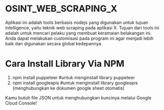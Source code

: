 # OSINT_WEB_SCRAPING_X
Aplikasi ini adalah tools berbasis nodejs yang digunakan untuk tujuan intelligence, yaitu teknik web scraping pada aplikasi X. Tujuan dari tools ini adalah untuk mencari pelaku yang membuat keramaian belakangan ini. Anda dapat melakukan customisasi pada program ini agar menjadi lebih baik dan digunakan secara global kedepannya.

# Cara Install Library Via NPM
1. npm install puppeteer #untuk menginstall library puppeteer
2. npm install googleapis #untuk menginstall library googleapis (menghubungkan ke dokumen google sheet otomatis)

Kamu butuh file JSON untuk menghubungkan kuncinya melalui Google Cloud Console!
